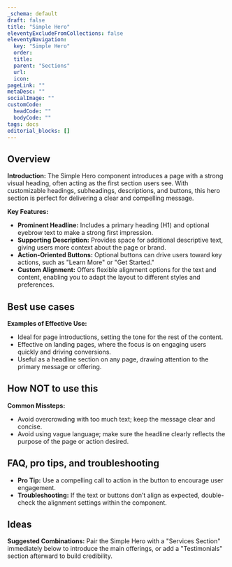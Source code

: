 ```yaml
---
_schema: default
draft: false
title: "Simple Hero"
eleventyExcludeFromCollections: false
eleventyNavigation:
  key: "Simple Hero"
  order: 
  title: 
  parent: "Sections"
  url: 
  icon: 
pageLink: ""
metaDesc: ""
socialImage: ""
customCode:
  headCode: ""
  bodyCode: ""
tags: docs
editorial_blocks: []
---
```

## Overview
**Introduction:** The Simple Hero component introduces a page with a strong visual heading, often acting as the first section users see. With customizable headings, subheadings, descriptions, and buttons, this hero section is perfect for delivering a clear and compelling message.

**Key Features:** 
- **Prominent Headline:** Includes a primary heading (H1) and optional eyebrow text to make a strong first impression.
- **Supporting Description:** Provides space for additional descriptive text, giving users more context about the page or brand.
- **Action-Oriented Buttons:** Optional buttons can drive users toward key actions, such as "Learn More" or "Get Started."
- **Custom Alignment:** Offers flexible alignment options for the text and content, enabling you to adapt the layout to different styles and preferences.

## Best use cases
**Examples of Effective Use:** 
- Ideal for page introductions, setting the tone for the rest of the content.
- Effective on landing pages, where the focus is on engaging users quickly and driving conversions.
- Useful as a headline section on any page, drawing attention to the primary message or offering.

## How **NOT** to use this
**Common Missteps:** 
- Avoid overcrowding with too much text; keep the message clear and concise.
- Avoid using vague language; make sure the headline clearly reflects the purpose of the page or action desired.

## FAQ, pro tips, and troubleshooting
- **Pro Tip:** Use a compelling call to action in the button to encourage user engagement.
- **Troubleshooting:** If the text or buttons don’t align as expected, double-check the alignment settings within the component.

## Ideas
**Suggested Combinations:** Pair the Simple Hero with a "Services Section" immediately below to introduce the main offerings, or add a "Testimonials" section afterward to build credibility.
